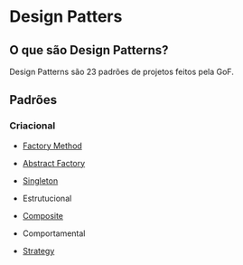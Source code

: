 # Design Patters

## O que são Design Patterns?

Design Patterns são 23 padrões de projetos feitos pela GoF.

## Padrões

### Criacional

- [Factory Method](./Factory%20Method/doc/README.md)
- [Abstract Factory](./Abstract%20Factory/doc/README.md)
- [Singleton](./Singleton/doc/README.md)

- Estrutucional

- [Composite](./Composite/doc/README.md)

- Comportamental

- [Strategy](./Strategy/doc/README.md)